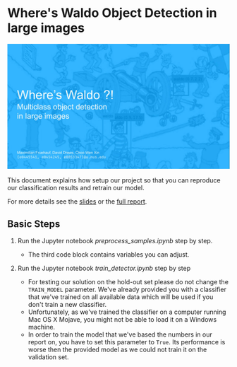 # Where's Waldo Object Detection in large images

![Where's Waldo](img/cover.jpg)

This document explains how setup our project so that you can reproduce our classification results and retrain our model.


For more details see the [slides](slides.pdf) or the [full report](report/paper.pdf).

## Basic Steps

1. Run the Jupyter notebook *preprocess_samples.ipynb* step by step.
	
	- The third code block contains variables you can adjust.
	
2. Run the Jupyter notebook *train_detector.ipynb* step by step

	- For testing our solution on the hold-out set please do not change the `TRAIN_MODEL` parameter. We've already provided you with a classifier that we've trained on all available data which will be used if you don't train a new classifier.
	- Unfortunately, as we've trained the classifier on a computer running Mac OS X Mojave, you might not be able to load it on a Windows machine.
	- In order to train the model that we've based the numbers in our report on, you have to set this parameter to `True`. Its performance is worse then the provided model as we could not train it on the validation set.
	